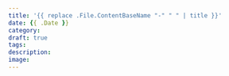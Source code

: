 ```yaml
---
title: '{{ replace .File.ContentBaseName "-" " " | title }}'
date: {{ .Date }}
category:
draft: true
tags:
description:
image:
---
```

